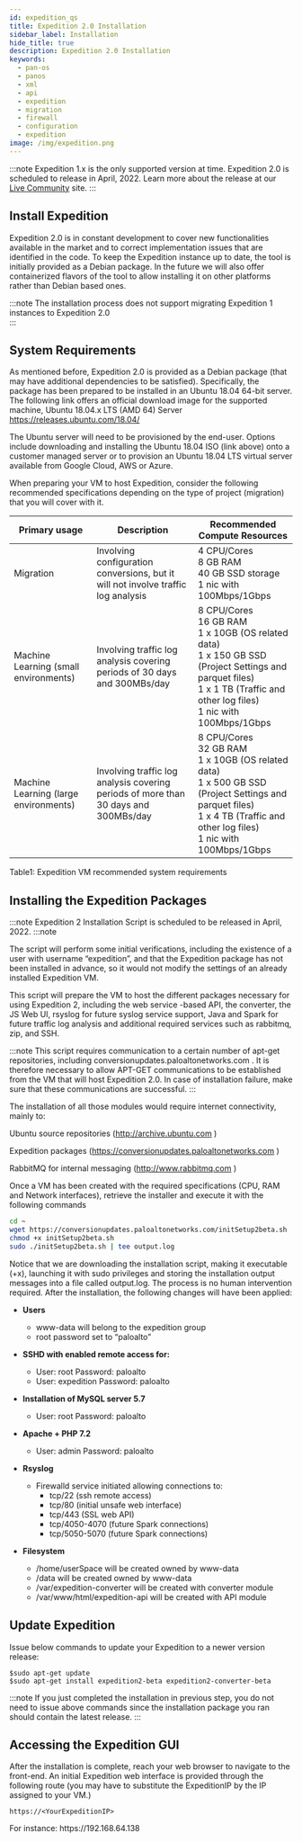 ```yaml
---
id: expedition_qs
title: Expedition 2.0 Installation
sidebar_label: Installation
hide_title: true
description: Expedition 2.0 Installation
keywords:
  - pan-os
  - panos
  - xml
  - api
  - expedition
  - migration
  - firewall
  - configuration
  - expedition
image: /img/expedition.png
---
```


:::note 
Expedition 1.x is the only supported version at time. Expedition 2.0 is scheduled to release in April, 2022. Learn more about the release at our [Live Community](https://live.paloaltonetworks.com/t5/expedition-articles/expedition-2-0-release-date-postponed/ta-p/423747) site.
:::

## Install Expedition

Expedition 2.0 is in constant development to cover new functionalities available in the market and to correct implementation issues that are identified in the code. To keep the Expedition instance up to date, the tool is initially provided as a Debian package. In the future we will also offer containerized flavors of the tool to allow installing it on other platforms rather than Debian based ones.  

:::note
The installation process does not support migrating Expedition 1 instances to Expedition 2.0  
:::

## System Requirements

As mentioned before, Expedition 2.0 is provided as a Debian package (that may have additional dependencies to be satisfied). Specifically, the package has been prepared to be installed in an Ubuntu 18.04 64-bit server.
The following link offers an official download image for the supported machine, Ubuntu 18.04.x LTS (AMD 64) Server
https://releases.ubuntu.com/18.04/  

The Ubuntu server will need to be provisioned by the end-user. Options include downloading and installing the Ubuntu 18.04 ISO (link above) onto a customer managed server or to provision an Ubuntu 18.04 LTS virtual server available from Google Cloud, AWS or Azure.  

When preparing your VM to host Expedition, consider the following recommended specifications depending on the type of project (migration) that you will cover with it.  

| Primary usage | Description | Recommended Compute Resources |
|-|-|-|
| Migration | Involving configuration conversions, but it will not involve traffic log analysis | 4 CPU/Cores<br/>8 GB RAM<br/>40 GB SSD storage<br/>1 nic with 100Mbps/1Gbps |
| Machine Learning (small environments) | Involving traffic log analysis covering periods of 30 days and 300MBs/day | 8 CPU/Cores<br/>16 GB RAM<br/>1 x 10GB (OS related data)<br/>1 x 150 GB SSD (Project Settings and parquet files)<br/>1 x 1 TB (Traffic and other log files) <br/>1 nic with 100Mbps/1Gbps |
| Machine Learning (large environments) | Involving traffic log analysis covering periods of more than 30 days and 300MBs/day | 8 CPU/Cores<br/>32 GB RAM<br/>1 x 10GB (OS related data)<br/>1 x 500 GB SSD (Project Settings and parquet files)<br/>1 x 4 TB (Traffic and other log files) <br/>1 nic with 100Mbps/1Gbps |

Table1: Expedition VM recommended system requirements 

## Installing the Expedition Packages

:::note
Expedition 2 Installation Script is scheduled to be released in April, 2022. 
:::note 

The script will perform some initial verifications, including the existence of a user with username “expedition”, and that the Expedition package has not been installed in advance, so it would not modify the settings of an already installed Expedition VM.

This script will prepare the VM to host the different packages necessary for using Expedition 2, including the web service -based API, the converter, the JS Web UI, rsyslog for future syslog service support, Java and Spark for future traffic log analysis and additional required services such as rabbitmq, zip, and SSH.  

:::note
 This script requires communication to a certain number of apt-get repositories, including conversionupdates.paloaltonetworks.com . It is therefore necessary to allow APT-GET communications to be established from the VM that will host Expedition 2.0. In case of installation failure, make sure that these communications are successful.	
:::

The installation of all those modules would require internet connectivity, mainly to:  

Ubuntu source repositories (http://archive.ubuntu.com )  

Expedition packages (https://conversionupdates.paloaltonetworks.com )  

RabbitMQ for internal messaging (http://www.rabbitmq.com )  

Once a VM has been created with the required specifications (CPU, RAM and Network interfaces), retrieve the installer and execute it with the following commands  
```bash
cd ~
wget https://conversionupdates.paloaltonetworks.com/initSetup2beta.sh
chmod +x initSetup2beta.sh
sudo ./initSetup2beta.sh | tee output.log  
```  

Notice that we are downloading the installation script, making it executable (+x), launching it with sudo privileges and storing the installation output messages into a file called output.log.
The process is no human intervention required.
After the installation, the following changes will have been applied:  

- **Users**  
     - www-data will belong to the expedition group  
     - root password set to “paloalto”  


- **SSHD with enabled remote access for:**  
    - User: root 		Password: paloalto  
    - User: expedition	Password: paloalto  

- **Installation of MySQL server 5.7**  
    - User: root		Password: paloalto  

- **Apache + PHP 7.2**  
    - User: admin		Password: paloalto  

- **Rsyslog** 
    - Firewalld service initiated allowing connections to:
      - tcp/22 (ssh remote access)  
      - tcp/80   (initial unsafe web interface)  
      - tcp/443 (SSL web API)  
      - tcp/4050-4070 (future Spark connections)  
      - tcp/5050-5070 (future Spark connections)  

- **Filesystem**  

  - /home/userSpace will be created owned by www-data  
  - /data will be created owned by www-data  
  - /var/expedition-converter will be created with converter module  
  - /var/www/html/expedition-api will be created with API module  

## Update Expedition

Issue below commands to update your Expedition to a newer version release:  


```console
$sudo apt-get update
$sudo apt-get install expedition2-beta expedition2-converter-beta
```
:::note
If you just completed the installation in previous step, you do not need to issue above commands since the installation package you ran should contain the latest release. 
:::

## Accessing the Expedition GUI

After the installation is complete, reach your web browser to navigate to the front-end.
An initial Expedition web interface is provided through the following route (you may have to substitute the ExpeditionIP by the IP assigned to your VM.)  

```console
https://<YourExpeditionIP>    
```

For instance:
https://<span></span>192.168.64.138
